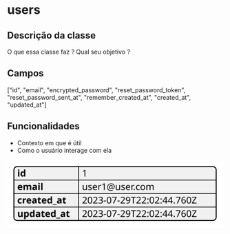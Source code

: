 # users

## Descrição da classe

O que essa classe faz ?
Qual seu objetivo ?

## Campos
["id", "email", "encrypted_password", "reset_password_token", "reset_password_sent_at", "remember_created_at", "created_at", "updated_at"]

## Funcionalidades

* Contexto em que é útil
* Como o usuário interage com ela


![diagram](context.svg)